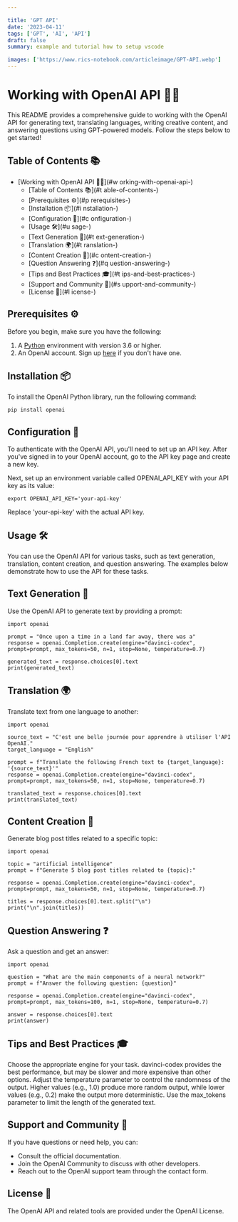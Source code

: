 ```yaml
---

title: 'GPT API'
date: '2023-04-11'
tags: ['GPT', 'AI', 'API']
draft: false
summary: example and tutorial how to setup vscode

images: ['https://www.rics-notebook.com/articleimage/GPT-API.webp']
---
```


# Working with OpenAI API 🚀🤖

This README provides a comprehensive guide to working with the OpenAI API for generating text, translating languages, writing creative content, and answering questions using GPT-powered models. Follow the steps below to get started!

## Table of Contents 📚

- [Working with OpenAI API 🚀🤖](#w    orking-with-openai-api-)
  - [Table of Contents 📚](#t    able-of-contents-)
  - [Prerequisites ⚙️](#p    rerequisites-️)
  - [Installation 📦](#i    nstallation-)
  - [Configuration 🔧](#c    onfiguration-)
  - [Usage 🛠️](#u    sage-️)
  - [Text Generation 📝](#t    ext-generation-)
  - [Translation 🌍](#t    ranslation-)
  - [Content Creation 🎨](#c    ontent-creation-)
  - [Question Answering ❓](#q    uestion-answering-)
  - [Tips and Best Practices 🎓](#t    ips-and-best-practices-)
  - [Support and Community 💬](#s    upport-and-community-)
  - [License 📄](#l    icense-)

## Prerequisites ⚙️

Before you begin, make sure you have the following:

1. A [Python](https://www.python.org/) environment with version 3.6 or higher.
2. An OpenAI account. Sign up [here](https://beta.openai.com/signup/) if you don't have one.

## Installation 📦

To install the OpenAI Python library, run the following command:

```
pip install openai

```

## Configuration 🔧

To authenticate with the OpenAI API, you'll need to set up an API key. After you've signed in to your OpenAI account, go to the API key page and create a new key.

Next, set up an environment variable called OPENAI_API_KEY with your API key as its value:

```
export OPENAI_API_KEY='your-api-key'
```

Replace 'your-api-key' with the actual API key.

## Usage 🛠️

You can use the OpenAI API for various tasks, such as text generation, translation, content creation, and question answering. The examples below demonstrate how to use the API for these tasks.

## Text Generation 📝

Use the OpenAI API to generate text by providing a prompt:

```
import openai

prompt = "Once upon a time in a land far away, there was a"
response = openai.Completion.create(engine="davinci-codex", prompt=prompt, max_tokens=50, n=1, stop=None, temperature=0.7)

generated_text = response.choices[0].text
print(generated_text)
```

## Translation 🌍

Translate text from one language to another:

```
import openai

source_text = "C'est une belle journée pour apprendre à utiliser l'API OpenAI."
target_language = "English"

prompt = f"Translate the following French text to {target_language}: '{source_text}'"
response = openai.Completion.create(engine="davinci-codex", prompt=prompt, max_tokens=50, n=1, stop=None, temperature=0.7)

translated_text = response.choices[0].text
print(translated_text)
```

## Content Creation 🎨

Generate blog post titles related to a specific topic:

```
import openai

topic = "artificial intelligence"
prompt = f"Generate 5 blog post titles related to {topic}:"

response = openai.Completion.create(engine="davinci-codex", prompt=prompt, max_tokens=50, n=1, stop=None, temperature=0.7)

titles = response.choices[0].text.split("\n")
print("\n".join(titles))
```

## Question Answering ❓

Ask a question and get an answer:

```
import openai

question = "What are the main components of a neural network?"
prompt = f"Answer the following question: {question}"

response = openai.Completion.create(engine="davinci-codex", prompt=prompt, max_tokens=100, n=1, stop=None, temperature=0.7)

answer = response.choices[0].text
print(answer)
```

## Tips and Best Practices 🎓

Choose the appropriate engine for your task. davinci-codex provides the best performance, but may be slower and more expensive than other options.
Adjust the temperature parameter to control the randomness of the output. Higher values (e.g., 1.0) produce more random output, while lower values (e.g., 0.2) make the output more deterministic.
Use the max_tokens parameter to limit the length of the generated text.

## Support and Community 💬

If you have questions or need help, you can:

- Consult the official documentation.
- Join the OpenAI Community to discuss with other developers.
- Reach out to the OpenAI support team through the contact form.

## License 📄

The OpenAI API and related tools are provided under the OpenAI License.
